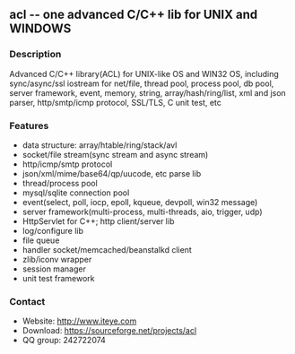 ## acl -- one advanced C/C++ lib for UNIX and WINDOWS

### Description
Advanced C/C++ library(ACL) for UNIX-like OS and WIN32 OS, including sync/async/ssl iostream for net/file, thread pool, process pool, db pool, server framework, event, memory, string, array/hash/ring/list, xml and json parser, http/smtp/icmp protocol, SSL/TLS, C unit test, etc

### Features
* data structure: array/htable/ring/stack/avl
* socket/file stream(sync stream and async stream)
* http/icmp/smtp protocol
* json/xml/mime/base64/qp/uucode, etc parse lib
* thread/process pool
* mysql/sqlite connection pool
* event(select, poll, iocp, epoll, kqueue, devpoll, win32 message)
* server framework(multi-process, multi-threads, aio, trigger, udp)
* HttpServlet for C++; http client/server lib
* log/configure lib
* file queue
* handler socket/memcached/beanstalkd client
* zlib/iconv wrapper
* session manager
* unit test framework

### Contact
- Website: http://www.iteye.com
- Download: https://sourceforge.net/projects/acl
- QQ group: 242722074
